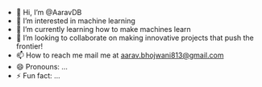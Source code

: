 - 👋 Hi, I’m @AaravDB
- 👀 I’m interested in machine learning 
- 🌱 I’m currently learning how to make machines learn
- 💞️ I’m looking to collaborate on making innovative projects that push the frontier!
- 📫 How to reach me mail me at aarav.bhojwani813@gmail.com
- 😄 Pronouns: ...
- ⚡ Fun fact: ...

<!---
AaravDB/AaravDB is a ✨ special ✨ repository because its `README.md` (this file) appears on your GitHub profile.
You can click the Preview link to take a look at your changes.
--->

